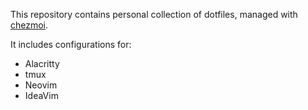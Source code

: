 This repository contains personal collection of dotfiles, managed with [chezmoi](https://www.chezmoi.io/).

It includes configurations for:

* Alacritty
* tmux
* Neovim
* IdeaVim

